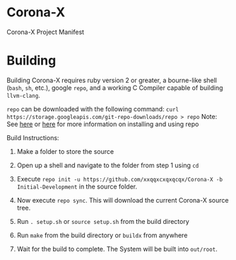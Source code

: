 # Corona-X
Corona-X Project Manifest

# Building
Building Corona-X requires ruby version 2 or greater, a bourne-like shell (`bash`, `sh`, etc.), google `repo`, and a working C Compiler capable of building `llvm-clang`.

`repo` can be downloaded with the following command: `curl https://storage.googleapis.com/git-repo-downloads/repo > repo`
Note: See [here](https://code.google.com/p/git-repo/) or [here](http://source.android.com/source/downloading.html) for more information on installing and using repo

Build Instructions:

1. Make a folder to store the source

2. Open up a shell and navigate to the folder from step 1 using `cd`

4. Execute `repo init -u https://github.com/xxqqxcxqxqcqx/Corona-X -b Initial-Development` in the source folder.

5. Now execute `repo sync`. This will download the current Corona-X source tree.

6. Run `. setup.sh` or `source setup.sh` from the build directory

7. Run `make` from the build directory or `buildx` from anywhere

8. Wait for the build to complete. The System will be built into `out/root`.

